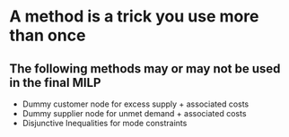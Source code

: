 # A method is a trick you use more than once

## The following methods may or may not be used in the final MILP

- Dummy customer node for excess supply + associated costs
- Dummy supplier node for unmet demand + associated costs
- Disjunctive Inequalities for mode constraints

